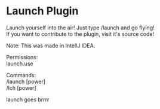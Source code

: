 # Launch Plugin
Launch yourself into the air! Just type /launch and go flying!<br>If you want to contribute to the plugin, visit it's source code!

Note: This was made in IntellJ IDEA.

Permissions:<br>launch.use

Commands:<br>/launch [power]<br>/lch [power]













launch goes brrrr
